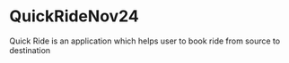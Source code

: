 # QuickRideNov24
Quick Ride is an application which helps user to book ride from source to destination
